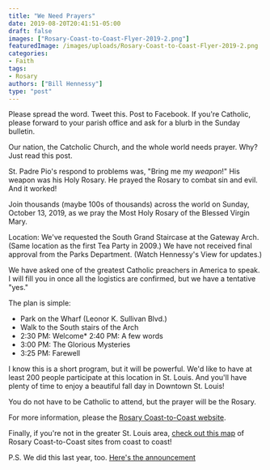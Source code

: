 ```yaml
---
title: "We Need Prayers"
date: 2019-08-20T20:41:51-05:00
draft: false
images: ["Rosary-Coast-to-Coast-Flyer-2019-2.png"]
featuredImage: /images/uploads/Rosary-Coast-to-Coast-Flyer-2019-2.png
categories:
- Faith
tags:
- Rosary
authors: ["Bill Hennessy"]
type: "post"
---
```


Please spread the word. Tweet this. Post to Facebook. If you're Catholic, please forward to your parish office and ask for a blurb in the Sunday bulletin. 

Our nation, the Catcholic Church, and the whole world needs prayer. Why? Just read this post. 

St. Padre Pio's respond to problems was, "Bring me my *weapon*!" His weapon was his Holy Rosary. He prayed the Rosary to combat sin and evil. And it worked!

Join thousands (maybe 100s of thousands) across the world on Sunday, October 13, 2019, as we pray the Most Holy Rosary of the Blessed Virgin Mary. 

Location: We've requested the South Grand Staircase at the Gateway Arch. (Same location as the first Tea Party in 2009.) We have not received final approval from the Parks Department. (Watch Hennessy's View for updates.)

We have asked one of the greatest Catholic preachers in America to speak. I will fill you in once all the logistics are confirmed, but we have a tentative "yes." 

The plan is simple:

* Park on the Wharf (Leonor K. Sullivan Blvd.) 
* Walk to the South stairs of the Arch
* 2:30 PM: Welcome* 2:40 PM: A few words
* 3:00 PM: The Glorious Mysteries
* 3:25 PM: Farewell

I know this is a short program, but it will be powerful. We'd like to have at least 200 people participate at this location in St. Louis. And you'll have plenty of time to enjoy a beautiful fall day in Downtown St. Louis!

You do not have to be Catholic to attend, but the prayer will be the Rosary. 

For more information, please the [Rosary Coast-to-Coast website](https://rosarycoasttocoast.com/clarion-call-to-arms/).

Finally, if you're not in the greater St. Louis area, [check out this map](https://rosarycoasttocoast.com/rosary-coast-to-coast-map/) of Rosary Coast-to-Coast sites from coast to coast!

P.S. We did this last year, too. [Here's the announcement](https://www.hennessysview.com/2018/09/18/rosary-coast-to-coast-october-7-pray-for-america/)